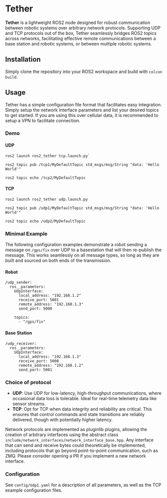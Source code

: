 # Tether
**Tether** is a lightweight ROS2 node designed for robust communication between robotic systems over arbitrary network protocols. Supporting UDP and TCP protocols out of the box, Tether seamlessly bridges ROS2 topics across networks, facilitating effective remote communications between a base station and robotic systems, or between multiple robotic systems.

## Installation
Simply clone the repository into your ROS2 workspace and build with `colcon build`.

## Usage
Tether has a simple configuration file format that facilitates easy integration.  Simply setup the network interface parameters and list your desired topics to get started.  If you are using this over cellular data, it is recommended to setup a VPN to facilitate connection.

### Demo
#### UDP
```
ros2 launch ros2_tether tcp.launch.py`

ros2 topic pub /tcp1/MyDefaultTopic std_msgs/msg/String "data: 'Hello World'"

ros2 topic echo /tcp2/MyDefaultTopic
```

#### TCP
```
ros2 launch ros2_tether udp.launch.py

ros2 topic pub /udp1/MyDefaultTopic std_msgs/msg/String "data: 'Hello World'"

ros2 topic echo /udp2/MyDefaultTopic
```
### Minimal Example
The following configuration examples demonstrate a robot sending a message on `/gps/fix` over UDP to a basestation that will then re-publish the message.  This works seamlessly on all message types, so long as they are built and sourced on both ends of the transmission.
#### Robot
```
/udp_sender:
  ros__parameters:
    UdpInterface:
      local_address: "192.168.1.2"
      receive_port: 5001
      remote_address: "192.168.1.3"
      send_port: 5000
    
    topics:
      - "/gps/fix"
```
#### Base Station
```
/udp_receiver:
  ros__parameters:
    UdpInterface:
      local_address: "192.168.1.3"
      receive_port: 5000
      remote_address: "192.168.1.2"
      send_port: 5001
```

### Choice of protocol
- **UDP**: Use UDP for low-latency, high-throughput communications, where occasional data loss is tolerable. Ideal for real-time telemetry data like sensor streams.
- **TCP**: Opt for TCP when data integrity and reliability are critical. This ensures that control commands and state transitions are reliably delivered, though with potentially higher latency.

Network protocols are implemented as pluginlib plugins, allowing the creation of arbitrary interfaces using the abstract class `include/network_interfaces/network_interface_base.hpp`.  Any interface that can send and receive bytes could theoretically be implemented, including protocols that go beyond point-to-point communication, such as ZMQ.  Please consider opening a PR if you implement a new network interface.

### Configuration
See `config/Udp1.yaml` for a description of all parameters, as well as the TCP example configuration files.